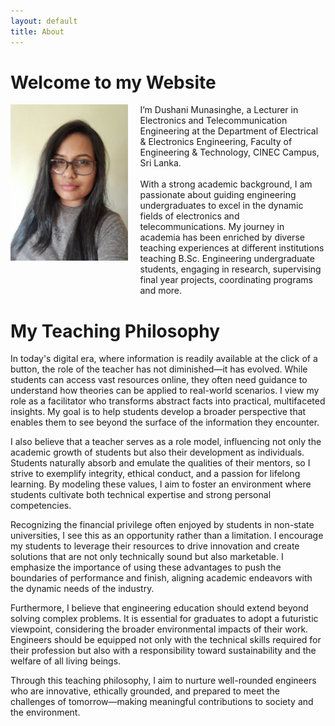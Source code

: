 ```yaml
---
layout: default
title: About
---
```


# Welcome to my Website

<div style="display: flex; align-items: flex-start; gap: 20px;">
    <img src="assets/myphoto.jpeg" alt="My Photo" style="width:200px; height:250px;">
    <div>
       I’m Dushani Munasinghe, a Lecturer in Electronics and Telecommunication Engineering at the Department of Electrical & Electronics Engineering, Faculty of 
       Engineering & Technology, CINEC Campus, Sri Lanka.
       <br><br> 
       With a strong academic background, I am passionate about guiding engineering undergraduates to excel in the dynamic fields of electronics and 
       telecommunications. My journey in academia has been enriched by diverse teaching experiences at different institutions teaching B.Sc. Engineering 
       undergraduate students, engaging in research, supervising final year projects, coordinating programs and more. 
    </div>
</div>


# My Teaching Philosophy

In today's digital era, where information is readily available at the click of a button, the role of the teacher has not diminished—it has evolved. While students can access vast resources online, they often need guidance to understand how theories can be applied to real-world scenarios. I view my role as a facilitator who transforms abstract facts into practical, multifaceted insights. My goal is to help students develop a broader perspective that enables them to see beyond the surface of the information they encounter.

I also believe that a teacher serves as a role model, influencing not only the academic growth of students but also their development as individuals. Students naturally absorb and emulate the qualities of their mentors, so I strive to exemplify integrity, ethical conduct, and a passion for lifelong learning. By modeling these values, I aim to foster an environment where students cultivate both technical expertise and strong personal competencies.

Recognizing the financial privilege often enjoyed by students in non-state universities, I see this as an opportunity rather than a limitation. I encourage my students to leverage their resources to drive innovation and create solutions that are not only technically sound but also marketable. I emphasize the importance of using these advantages to push the boundaries of performance and finish, aligning academic endeavors with the dynamic needs of the industry.

Furthermore, I believe that engineering education should extend beyond solving complex problems. It is essential for graduates to adopt a futuristic viewpoint, considering the broader environmental impacts of their work. Engineers should be equipped not only with the technical skills required for their profession but also with a responsibility toward sustainability and the welfare of all living beings.

Through this teaching philosophy, I aim to nurture well-rounded engineers who are innovative, ethically grounded, and prepared to meet the challenges of tomorrow—making meaningful contributions to society and the environment.
